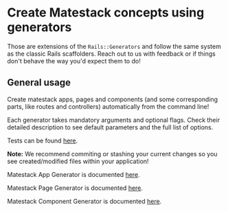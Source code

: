 # Create Matestack concepts using generators

Those are extensions of the `Rails::Generators` and follow the same system as the classic Rails scaffolders. Reach out to us with feedback or if things don't behave the way you'd expect them to do!

## General usage

Create matestack apps, pages and components (and some corresponding parts, like routes and controllers) automatically from the command line!

Each generator takes mandatory arguments and optional flags. Check their detailed description to see default parameters and the full list of options.

Tests can be found [here](/spec/lib/generators).

**Note:** We recommend commiting or stashing your current changes so you see created/modified files within your application!

Matestack App Generator is documented [here](./matestack_app_generator.md).

Matestack Page Generator is documented [here](./matestack_page_generator.md).

Matestack Component Generator is documented [here](./matestack_component_generator.md).
